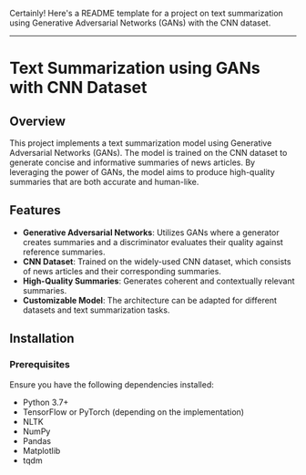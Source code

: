 Certainly! Here's a README template for a project on text summarization using Generative Adversarial Networks (GANs) with the CNN dataset.

---

# Text Summarization using GANs with CNN Dataset

## Overview

This project implements a text summarization model using Generative Adversarial Networks (GANs). The model is trained on the CNN dataset to generate concise and informative summaries of news articles. By leveraging the power of GANs, the model aims to produce high-quality summaries that are both accurate and human-like.

## Features

- **Generative Adversarial Networks**: Utilizes GANs where a generator creates summaries and a discriminator evaluates their quality against reference summaries.
- **CNN Dataset**: Trained on the widely-used CNN dataset, which consists of news articles and their corresponding summaries.
- **High-Quality Summaries**: Generates coherent and contextually relevant summaries.
- **Customizable Model**: The architecture can be adapted for different datasets and text summarization tasks.

## Installation

### Prerequisites

Ensure you have the following dependencies installed:

- Python 3.7+
- TensorFlow or PyTorch (depending on the implementation)
- NLTK
- NumPy
- Pandas
- Matplotlib
- tqdm
